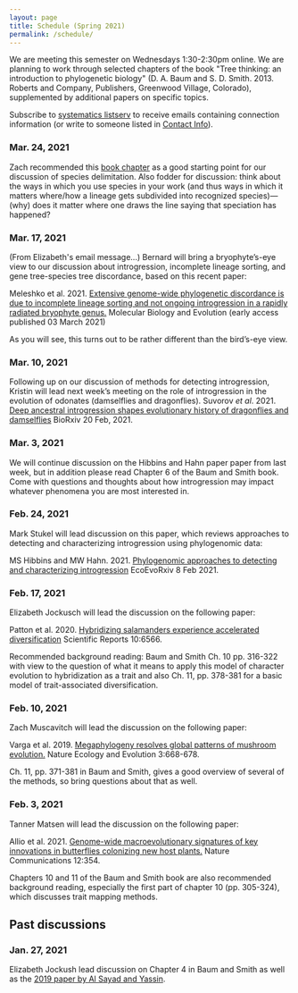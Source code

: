 ```yaml
---
layout: page
title: Schedule (Spring 2021)
permalink: /schedule/
---
```


We are meeting this semester on Wednesdays 1:30-2:30pm online. We are planning to work through selected chapters of the book "Tree thinking: an introduction to phylogenetic biology" (D. A. Baum and S. D. Smith. 2013. Roberts and Company, Publishers, Greenwood Village, Colorado), supplemented by additional papers on specific topics.

Subscribe to [systematics listserv](/systseminar/listserv/) to receive emails containing connection information (or write to someone listed in [Contact Info](/systseminar/contact-info/)).

### Mar. 24, 2021

Zach recommended this [book chapter](https://www.researchgate.net/publication/343920814_Species_delimitation) as a good starting point for our discussion of species delimitation.
Also fodder for discussion: think about the ways in which you use species in your work  (and thus ways in which it matters where/how a lineage gets subdivided into recognized species)—(why) does it matter where one draws the line saying that speciation has happened?

### Mar. 17, 2021

(From Elizabeth's email message...) Bernard will bring a bryophyte’s-eye view to our discussion about introgression, incomplete lineage sorting, and gene tree-species tree discordance, based on this recent paper:

Meleshko et al. 2021. [Extensive genome-wide phylogenetic discordance is due to incomplete lineage sorting and not ongoing introgression in a rapidly radiated bryophyte genus.](https://academic.oup.com/mbe/advance-article/doi/10.1093/molbev/msab063/6157842) Molecular Biology and Evolution (early access published 03 March 2021)

As you will see, this turns out to be rather different than the bird’s-eye view.
### Mar. 10, 2021

Following up on our discussion of methods for detecting introgression, Kristin will lead next week’s meeting on the role of introgression in the evolution of odonates (damselflies and dragonflies). Suvorov _et al_. 2021. [Deep ancestral introgression shapes evolutionary history of dragonflies and damselflies](https://doi.org/10.1101/2020.06.25.172619) BioRxiv 20 Feb, 2021.

### Mar. 3, 2021

We will continue discussion on the Hibbins and Hahn paper paper from last week, but in addition please read Chapter 6 of the Baum and Smith book. Come with questions and thoughts about how introgression may impact whatever phenomena you are most interested in.

### Feb. 24, 2021

Mark Stukel will lead discussion on this paper, which reviews approaches to detecting and characterizing introgression using phylogenomic data:

MS Hibbins and MW Hahn. 2021. [Phylogenomic approaches to detecting and characterizing introgression](https://doi.org/10.32942/osf.io/uahd8) EcoEvoRxiv 8 Feb 2021.

### Feb. 17, 2021

Elizabeth Jockusch will lead the discussion on the following paper:

Patton et al. 2020. [Hybridizing salamanders experience accelerated diversification](https://doi.org/10.1038/s41598-020-63378-w) Scientific Reports 10:6566.

Recommended background reading: Baum and Smith Ch. 10 pp. 316-322 with view to the question of what it means to apply this model of character evolution to hybridization as a trait and also Ch. 11, pp. 378-381 for a basic model of trait-associated diversification.

### Feb. 10, 2021

Zach Muscavitch will lead the discussion on the following paper:

Varga et al. 2019. [Megaphylogeny resolves global patterns of mushroom evolution.](https://doi.org/10.1038/s41559-019-0834-1) Nature Ecology and Evolution 3:668-678.

Ch. 11, pp. 371-381 in Baum and Smith, gives a good overview of several of the methods, so bring questions about that as well.

### Feb. 3, 2021

Tanner Matsen will lead the discussion on the following paper:

Allio et al. 2021. [Genome-wide macroevolutionary signatures of key innovations in butterflies colonizing new host plants.](https://doi.org/10.1038/s41467-020-20507-3) Nature Communications 12:354. 

Chapters 10 and 11 of the Baum and Smith book are also recommended background reading, especially the first part of chapter 10 (pp. 305-324), which discusses trait mapping methods.

## Past discussions

### Jan. 27, 2021

Elizabeth Jockush lead discussion on Chapter 4 in Baum and Smith as well as the [2019 paper by Al Sayad and Yassin](https://doi.org/10.1002/evl3.115).



